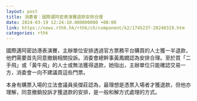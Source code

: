 ```yaml
---
layout: post
title: 消委會︰國際邁阿密表演賽退款安排合理
date: 2024-03-19 12:24:10.000000000 +08:00
link: https://news.rthk.hk/rthk/ch/component/k2/1745237-20240319.htm
categories: rthk
---
```


國際邁阿密訪港表演賽，主辦單位安排透過官方票務平台購買的人士獲一半退款，他們需要首先同意撤銷相關投訴。消委會總幹事黃鳳嫺認為安排合理。至於買「二手飛」或「黃牛飛」的人士或無法獲得退款，她指出，主辦單位只能確認交易一方，消委會一向不建議買這些門票。

本身有購票入場的立法會議員吳傑莊認為，最理想是憑票入場者才獲退款，但他亦理解，同意撤銷投訴才獲退款的安排，是一般和解方式處理的方式。
